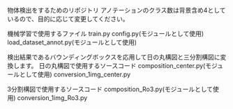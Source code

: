 物体検出をするためのリポジトリ
アノテーションのクラス数は背景含め4としているので、目的に応じて変更してください。

機械学習で使用するファイル
train.py
config.py(モジュールとして使用)
load_dataset_annot.py(モジュールとして使用)

検出結果であるバウンディングボックスを応用して日の丸構図と三分割構図に変換します。
日の丸構図で使用するソースコード
composition_center.py(モジュールとして使用)
conversion_1img_center.py

3分割構図で使用するソースコード
composition_Ro3.py(モジュールとして使用)
conversion_1img_Ro3.py
